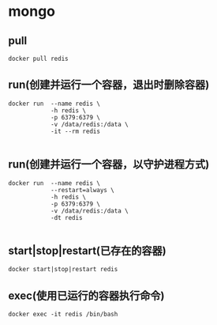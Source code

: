 # mongo

## pull
```shell
docker pull redis

```

## run(创建并运行一个容器，退出时删除容器)
```shell
docker run  --name redis \
            -h redis \
            -p 6379:6379 \
            -v /data/redis:/data \
            -it --rm redis
            
```

## run(创建并运行一个容器，以守护进程方式)
```shell
docker run  --name redis \
            --restart=always \
            -h redis \
            -p 6379:6379 \
            -v /data/redis:/data \
            -dt redis
            
```

## start|stop|restart(已存在的容器)
```shell
docker start|stop|restart redis

```

## exec(使用已运行的容器执行命令)
```shell
docker exec -it redis /bin/bash

```
